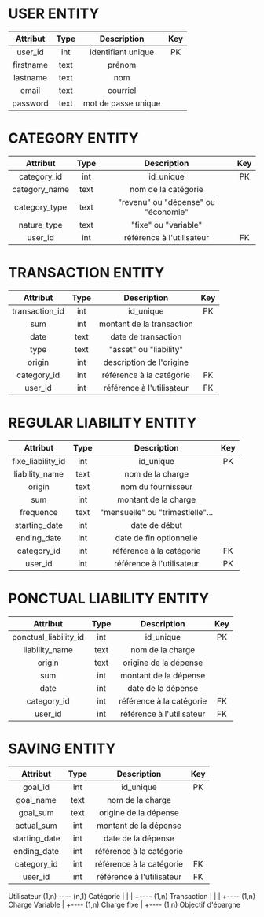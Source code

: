 # USER ENTITY

|   Attribut  | Type |      Description    |  Key  |
| :---------: |:---: | :-----------------: | :---: |
| user_id     | int  | identifiant unique  |   PK  |
| firstname   | text | prénom              | 
| lastname    | text | nom                 |
| email       | text | courriel            |
| password    | text | mot de passe unique | 


# CATEGORY ENTITY

|   Attribut    | Type |           Description                 |  Key  |
| :---------:   |:---: | :-----------------------------------: | :---: |
| category_id   | int  | id_unique                             |   PK  | 
| category_name | text | nom de la catégorie                   | 
| category_type | text | "revenu" ou "dépense" ou "économie"   |
| nature_type   | text | "fixe" ou "variable"                  |
| user_id       | int | référence à l'utilisateur              |   FK  | 


# TRANSACTION ENTITY

|   Attribut     | Type |         Description       |  Key  |
| :---------:    |:---: | :-----------------------: | :---: |
| transaction_id | int  | id_unique                 |   PK  |
| sum            | int  | montant de la transaction | 
| date           | text | date de transaction       |
| type           | text | "asset" ou "liability"    |
| origin         | int  | description de l'origine  | 
| category_id    | int  | référence à la catégorie  |   FK  | 
| user_id        | int  | référence à l'utilisateur |   FK  |


# REGULAR LIABILITY ENTITY

|      Attribut     | Type |           Description               |  Key  |
| :---------:       |:---: | :---------------------------------: | :---: |
| fixe_liability_id | int  | id_unique                           |   PK  | 
| liability_name    | text | nom de la charge                    |
| origin            | text | nom du fournisseur                  | 
| sum               | int  | montant de la charge                |
| frequence         | text | "mensuelle" ou "trimestielle"...    |
| starting_date     | int  | date de début                       | 
| ending_date       | int  | date de fin optionnelle             |
| category_id           | int  | référence à la catégorie        |   FK  | 
| user_id           | int  | référence à l'utilisateur           |   PK  |


# PONCTUAL LIABILITY ENTITY

|        Attribut       | Type |           Description               |  Key  |
| :----------------:    |:---: | :---------------------------------: | :---: |
| ponctual_liability_id | int  | id_unique                           |   PK  | 
| liability_name        | text | nom de la charge                    |
| origin                | text | origine de la dépense               | 
| sum                   | int  | montant de la dépense               |
| date                  | int  | date de la dépense                  | 
| category_id           | int  | référence à la catégorie            |   FK  | 
| user_id               | int  | référence à l'utilisateur           |   FK  | 


# SAVING ENTITY

|        Attribut       | Type |           Description               |  Key  |
| :----------------:    |:---: | :---------------------------------: | :---: |
| goal_id               | int  | id_unique                           |   PK  | 
| goal_name             | text | nom de la charge                    |
| goal_sum              | text | origine de la dépense               | 
| actual_sum            | int  | montant de la dépense               |
| starting_date         | int  | date de la dépense                  | 
| ending_date           | int  | référence à la catégorie            |
| category_id           | int  | référence à la catégorie            |   FK  | 
| user_id               | int  | référence à l'utilisateur           |   FK  | 





Utilisateur (1,n) ---- (n,1) Catégorie
      |                     |
      |                     +---- (1,n) Transaction
      |                     |
      |                     +---- (1,n) Charge Variable
      |
      +---- (1,n) Charge fixe
      |
      +---- (1,n) Objectif d'épargne
